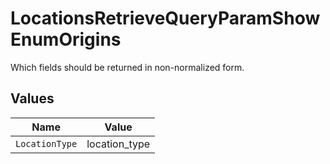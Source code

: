 # LocationsRetrieveQueryParamShowEnumOrigins

Which fields should be returned in non-normalized form.


## Values

| Name           | Value          |
| -------------- | -------------- |
| `LocationType` | location_type  |